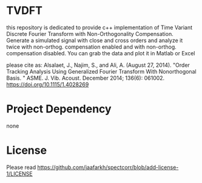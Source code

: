# TVDFT
this repository is dedicated to provide c++ implementation of Time Variant Discrete Fourier Transform with Non-Orthogonality Compensation.
Generate a simulated signal with close and cross orders and analyze it twice
with non-orthog. compensation enabled and with non-orthog. compensation disabled.
You can grab the data and plot it in Matlab or Excel

please cite as:
Alsalaet, J., Najim, S., and Ali, A. (August 27, 2014). "Order Tracking Analysis Using Generalized Fourier Transform With Nonorthogonal Basis.
" ASME. J. Vib. Acoust. December 2014; 136(6): 061002. https://doi.org/10.1115/1.4028269

# Project Dependency
none

# License
Please read https://github.com/jaafarkh/spectcorr/blob/add-license-1/LICENSE
